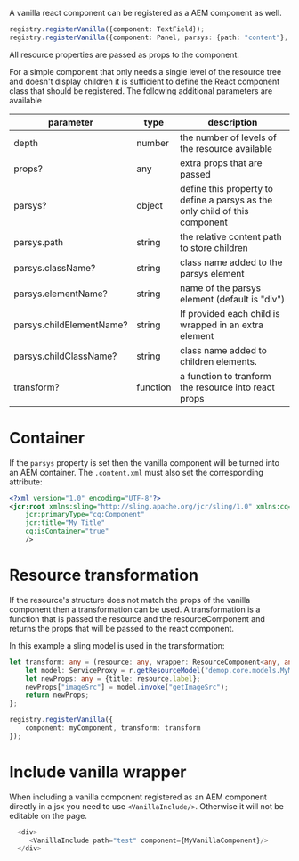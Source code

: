 A vanilla react component can be registered
as a AEM component as well.

````typescript
registry.registerVanilla({component: TextField});
registry.registerVanilla({component: Panel, parsys: {path: "content"}, depth: 2});
````

All resource properties are passed as props to the component.

For a simple component that only needs a single level of the resource tree
 and doesn't display children it is sufficient to define the React component class
 that should be registered. The following additional parameters are available

 parameter | type | description
 ---|---|---
 depth | number | the number of levels of the resource available
 props? | any | extra props that are passed
 parsys? | object | define this property to define a parsys as the only child of this component
 parsys.path | string | the relative content path to store children 
 parsys.className?| string | class name added to the parsys element
 parsys.elementName?| string | name of the parsys element (default is "div")
 parsys.childElementName?| string| If provided each child is wrapped in an extra element
 parsys.childClassName?| string| class name added to children elements.
 transform? | function | a function to tranform the resource into react props
 
 # Container
 
 If the `parsys` property is set then the vanilla component will be turned into
 an AEM container. The `.content.xml` must also set the corresponding attribute:
 
 ````xml
 <?xml version="1.0" encoding="UTF-8"?>
 <jcr:root xmlns:sling="http://sling.apache.org/jcr/sling/1.0" xmlns:cq="http://www.day.com/jcr/cq/1.0" xmlns:jcr="http://www.jcp.org/jcr/1.0"
     jcr:primaryType="cq:Component"
     jcr:title="My Title"
     cq:isContainer="true"
     />
 ````
 
# Resource transformation

If the resource's structure does not match the props of the vanilla component then a transformation can be used.
A transformation is a function that is passed the resource and the resourceComponent and returns the props that will be passed to
the react component.

In this example a sling model is used in the transformation:
````typescript
let transform: any = (resource: any, wrapper: ResourceComponent<any, any, any>) => {
    let model: ServiceProxy = r.getResourceModel("demop.core.models.MyModel");
    let newProps: any = {title: resource.label};
    newProps["imageSrc"] = model.invoke("getImageSrc");
    return newProps;
};

registry.registerVanilla({
    component: myComponent, transform: transform
});
````

# Include vanilla wrapper

When including a vanilla component registered as an AEM component directly in a jsx  you need to use `<VanillaInclude/>`.
 Otherwise it will not be editable on the page.
 
 
````typescript
  <div>
     <VanillaInclude path="test" component={MyVanillaComponent}/>
  </div>   
````




